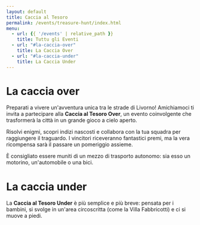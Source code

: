 ```yaml
---
layout: default
title: Caccia al Tesoro
permalink: /events/treasure-hunt/index.html
menu:
  - url: {{ '/events' | relative_path }}
    title: Tuttu gli Eventi
  - url: "#la-caccia-over"
    title: La Caccia Over
  - url: "#la-caccia-under"
    title: La Caccia Under
---
```


# La caccia over

Preparati a vivere un'avventura unica tra le strade di Livorno!
Amichiamoci ti invita a partecipare alla **Caccia al Tesoro Over**,
un evento coinvolgente che trasformerà la città in un grande gioco a cielo aperto.

Risolvi enigmi, scopri indizi nascosti e collabora con la tua squadra per raggiungere il traguardo.
I vincitori riceveranno fantastici premi, ma la vera ricompensa sarà il passare un pomeriggio assieme.

È consigliato essere muniti di un mezzo di trasporto autonomo: sia esso un motorino, un'automobile o una bici.

# La caccia under

La **Caccia al Tesoro Under** è più semplice e più breve: pensata per i bambini,
si svolge in un'area circoscritta (come la Villa Fabbricotti) e ci si muove a piedi.
